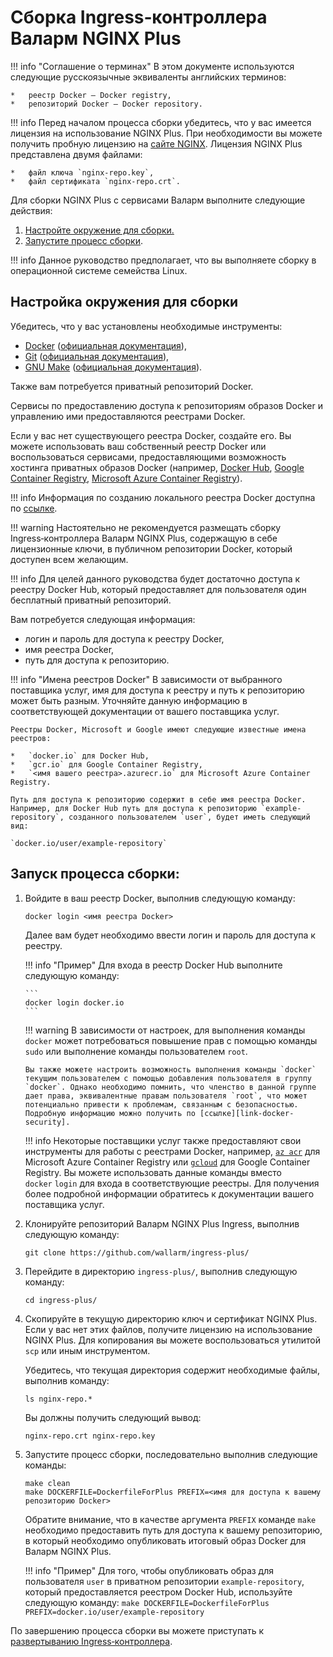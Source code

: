 ﻿
[link-nginx-website]:   https://www.nginx.com/free-trial-request/
[link-docker-website]:  https://www.docker.com/
[link-docker-docs]:     https://docs.docker.com/
[link-git-website]:     https://git-scm.com/
[link-git-docs]:        https://git-scm.com/doc
[link-gnu-website]:     https://www.gnu.org/software/make/
[link-gnu-docs]:        https://www.gnu.org/software/make/manual/
[link-docker-hub]:      https://hub.docker.com/
[link-google-cr]:       https://cloud.google.com/container-registry/
[link-ms-azure-cr]:     https://azure.microsoft.com/ru-ru/services/container-registry/
[link-local-docker]:    https://docs.docker.com/registry/deploying/
[link-docker-security]: https://docs.docker.com/engine/security/security/#docker-daemon-attack-surface
[link-acr-docs]:        https://docs.microsoft.com/ru-ru/azure/container-registry/container-registry-authentication
[link-gcloud-docs]:     https://cloud.google.com/container-registry/docs/quickstart
[link-ingress-github]:  https://github.com/wallarm/ingress-plus/
    
[anchor1]:  #настройка-окружения-для-сборки
[anchor2]:  #запуск-процесса-сборки
[anchor3]:  #имена-реестров-docker
    
[link-next-chapter]:        deploy.md
[link-previous-chapter]:    introduction.md
    
    
    
    
#   Сборка Ingress‑контроллера Валарм NGINX Plus

!!! info "Соглашение о терминах"
    В этом документе используются следующие русскоязычные эквиваленты английских терминов:

    *   реестр Docker — Docker registry,
    *   репозиторий Docker — Docker repository.
    

    
!!! info
    Перед началом процесса сборки убедитесь, что у вас имеется лицензия на использование NGINX Plus. При необходимости вы можете получить пробную лицензию на [сайте NGINX][link-nginx-website]. Лицензия NGINX Plus представлена двумя файлами:
    
    *   файл ключа `nginx-repo.key`,
    *   файл сертификата `nginx-repo.crt`.

Для сборки NGINX Plus с сервисами Валарм выполните следующие действия:
1.  [Настройте окружение для сборки.][anchor1]
2.  [Запустите процесс сборки][anchor2].

!!! info
    Данное руководство предполагает, что вы выполняете сборку в операционной системе семейства Linux.

##  Настройка окружения для сборки
Убедитесь, что у вас установлены необходимые инструменты:
*   [Docker][link-docker-website] ([официальная документация][link-docker-docs]),
*   [Git][link-git-website] ([официальная документация][link-git-docs]),
*   [GNU Make][link-gnu-website] ([официальная документация][link-gnu-docs]).

Также вам потребуется приватный репозиторий Docker.

Сервисы по предоставлению доступа к репозиториям образов Docker и управлению ими предоставляются реестрами Docker. 

Если у вас нет существующего реестра Docker, создайте его. Вы можете использовать ваш собственный реестр Docker или воспользоваться сервисами, предоставляющими возможность хостинга приватных образов Docker (например, [Docker Hub][link-docker-hub], [Google Container Registry][link-google-cr], [Microsoft Azure Container Registry][link-ms-azure-cr]).
    
!!! info
    Информация по созданию локального реестра Docker доступна по [ссылке][link-local-docker].

    
!!! warning
    Настоятельно не рекомендуется размещать сборку Ingress‑контроллера Валарм NGINX Plus, содержащую в себе лицензионные ключи, в публичном репозитории Docker, который доступен всем желающим.

    
!!! info
    Для целей данного руководства будет достаточно доступа к реестру Docker Hub, который предоставляет для пользователя один бесплатный приватный репозиторий.
    
Вам потребуется следующая информация: 
*   логин и пароль для доступа к реестру Docker,
*   имя реестра Docker,
*   путь для доступа к репозиторию.

!!! info "Имена реестров Docker"
    В зависимости от выбранного поставщика услуг, имя для доступа к реестру и путь к репозиторию может быть разным. Уточняйте данную информацию в соответствующей документации от вашего поставщика услуг.
    
    Реестры Docker, Microsoft и Google имеют следующие известные имена реестров:

    *   `docker.io` для Docker Hub,
    *   `gcr.io` для Google Container Registry,
    *   `<имя вашего реестра>.azurecr.io` для Microsoft Azure Container Registry.
    
    Путь для доступа к репозиторию содержит в себе имя реестра Docker.
    Например, для Docker Hub путь для доступа к репозиторию `example-repository`, созданного пользователем `user`, будет иметь следующий вид:
    
    `docker.io/user/example-repository`

##  Запуск процесса сборки:
1.  Войдите в ваш реестр Docker, выполнив следующую команду:
    
    ```
    docker login <имя реестра Docker>
    ```
    
    Далее вам будет необходимо ввести логин и пароль для доступа к реестру.
    
    !!! info "Пример"
        Для входа в реестр Docker Hub выполните следующую команду:
        
        ```
        docker login docker.io
        ```
        
    !!! warning
        В зависимости от настроек, для выполнения команды `docker` может потребоваться повышение прав с помощью команды `sudo` или выполнение команды пользователем `root`.
        
        Вы также можете настроить возможность выполнения команды `docker` текущим пользователем с помощью добавления пользователя в группу `docker`. Однако необходимо помнить, что членство в данной группе дает права, эквивалентные правам пользователя `root`, что может потенциально привести к проблемам, связанным с безопасностью. Подробную информацию можно получить по [ссылке][link-docker-security]. 
        
    !!! info
        Некоторые поставщики услуг также предоставляют свои инструменты для работы с реестрами Docker, например, [`az acr`][link-acr-docs] для Microsoft Azure Container Registry или [`gcloud`][link-gcloud-docs] для Google Container Registry. Вы можете использовать данные команды вместо `docker`&nbsp;`login` для входа в соответствующие реестры. Для получения более подробной информации обратитесь к документации вашего поставщика услуг.
    
2.  Клонируйте репозиторий Валарм NGINX Plus Ingress, выполнив следующую команду:
    
    ```
    git clone https://github.com/wallarm/ingress-plus/
    ```
    
3.  Перейдите в директорию `ingress-plus/`, выполнив следующую команду:
    
    ```
    cd ingress-plus/
    ```
    
4.  Скопируйте в текущую директорию ключ и сертификат NGINX Plus. Если у вас нет этих файлов, получите лицензию на использование NGINX Plus. Для копирования вы можете воспользоваться утилитой `scp` или иным инструментом.
    
    Убедитесь, что текущая директория содержит необходимые файлы, выполнив команду:
    ```
    ls nginx-repo.*
    ```

    Вы должны получить следующий вывод:
    
    ```
    nginx-repo.crt nginx-repo.key
    ```
    
5.  Запустите процесс сборки, последовательно выполнив следующие команды:
    
    ```
    make clean
    make DOCKERFILE=DockerfileForPlus PREFIX=<имя для доступа к вашему репозиторию Docker>
    ```
    
    Обратите внимание, что в качестве аргумента `PREFIX` команде `make` необходимо предоставить путь для доступа к вашему репозиторию, в который необходимо опубликовать итоговый образ Docker для Валарм NGINX Plus.
    
    !!! info "Пример"
        Для того, чтобы опубликовать образ для пользователя `user` в приватном репозитории `example-repository`, который предоставляется реестром Docker Hub, используйте следующую команду:
        ```
        make DOCKERFILE=DockerfileForPlus PREFIX=docker.io/user/example-repository
        ```

По завершению процесса сборки вы можете приступать к [развертыванию Ingress‑контроллера][link-next-chapter].

